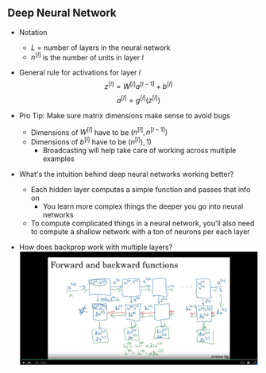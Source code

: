 ## Deep Neural Network

* Notation
  * $L$ = number of layers in the neural network
  * $n^{[l]}$ is the number of units in layer $l$

* General rule for activations for layer $l$
$$
z^{[l]} = W^{[l]}a^{[l - 1]} + b^{[l]}
$$
$$
a^{[l]} = g^{[l]}(z^{[l]})
$$

* Pro Tip: Make sure matrix dimensions make sense to avoid bugs
  * Dimensions of $W^{[l]}$ have to be $(n^{[l]}, n^{[l - 1]})$
  * Dimensions of $b^{[l]}$ have to be $(n^{[l]}), 1)$
    * Broadcasting will help take care of working across multiple examples

* What's the intuition behind deep neural networks working better?
  * Each hidden layer computes a simple function and passes that info on
    * You learn more complex things the deeper you go into neural networks
  * To compute complicated things in a neural network, you'll also need to compute a shallow network with a ton of neurons per each layer

* How does backprop work with multiple layers?
![forward and backprop layers](./forward_prop_and_backprop.png)
